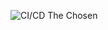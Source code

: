 ![CI/CD The Chosen](https://github.com/L-Christ-ASD/projet_final/actions/workflows/aws_push.yml/badge.svg)


